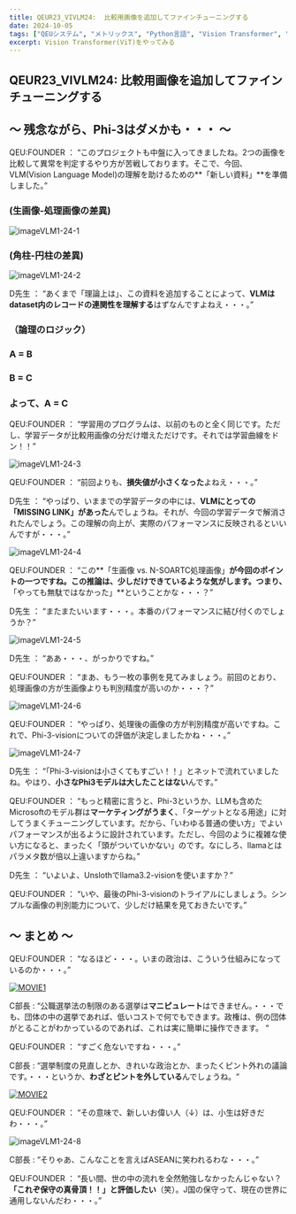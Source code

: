 ```yaml
---
title: QEUR23_VIVLM24:  比較用画像を追加してファインチューニングする
date: 2024-10-05
tags: ["QEUシステム", "メトリックス", "Python言語", "Vision Transformer", "LLM", "データセット", "Fine-tuning", "Vision language Model"]
excerpt: Vision Transformer(ViT)をやってみる
---
```


## QEUR23_VIVLM24:  比較用画像を追加してファインチューニングする

## ～ 残念ながら、Phi-3はダメかも・・・ ～

QEU:FOUNDER ： “このプロジェクトも中盤に入ってきましたね。2つの画像を比較して異常を判定するやり方が苦戦しております。そこで、今回、VLM(Vision Language Model)の理解を助けるための**「新しい資料」**を準備しました。”

### (生画像-処理画像の差異)

![imageVLM1-24-1](/2024-10-05-QEUR23_VIVLM24/imageVLM1-24-1.jpg)

### (角柱-円柱の差異)

![imageVLM1-24-2](/2024-10-05-QEUR23_VIVLM24/imageVLM1-24-2.jpg)

D先生 ： “あくまで「理論上は」、この資料を追加することによって、**VLMはdataset内のレコードの連関性を理解する**はずなんですよねえ・・・。”

### （論理のロジック）

### A = B
### B = C
### よって、A = C

QEU:FOUNDER ： “学習用のプログラムは、以前のものと全く同じです。ただし、学習データが比較用画像の分だけ増えただけです。それでは学習曲線をドン！！”

![imageVLM1-24-3](/2024-10-05-QEUR23_VIVLM24/imageVLM1-24-3.jpg)

QEU:FOUNDER ： “前回よりも、**損失値が小さくなった**よねえ・・・。”

D先生 ： “やっぱり、いままでの学習データの中には、**VLMにとっての「MISSING LINK」があった**んでしょうね。それが、今回の学習データで解消されたんでしょう。この理解の向上が、実際のパフォーマンスに反映されるといいんですが・・・。”

![imageVLM1-24-4](/2024-10-05-QEUR23_VIVLM24/imageVLM1-24-4.jpg)

QEU:FOUNDER ： “この**「生画像 vs. N-SOARTC処理画像」**が今回のポイントの一つですね。この推論は、少しだけできているような気がします。つまり、**「やっても無駄ではなかった」**ということかな・・・？”

D先生 ： “またまたいいます・・・。本番のパフォーマンスに結び付くのでしょうか？”

![imageVLM1-24-5](/2024-10-05-QEUR23_VIVLM24/imageVLM1-24-5.jpg)

D先生 ： “ああ・・・、がっかりですね。”

QEU:FOUNDER ： “まあ、もう一枚の事例を見てみましょう。前回のとおり、処理画像の方が生画像よりも判別精度が高いのか・・・？”

![imageVLM1-24-6](/2024-10-05-QEUR23_VIVLM24/imageVLM1-24-6.jpg)

QEU:FOUNDER ： “やっぱり、処理後の画像の方が判別精度が高いですね。これで、Phi-3-visionについての評価が決定しましたかね・・・。”

![imageVLM1-24-7](/2024-10-05-QEUR23_VIVLM24/imageVLM1-24-7.jpg)

D先生 ： “「Phi-3-visionは小さくてもすごい！！」とネットで流れていましたね。やはり、**小さなPhi3モデルは大したことはない**んです。”

QEU:FOUNDER ： “もっと精密に言うと、Phi-3というか、LLMも含めたMicrosoftのモデル群は**マーケティングがうまく**、「ターゲットとなる用途」に対してうまくチューニングしています。だから、「いわゆる普通の使い方」でよいパフォーマンスが出るように設計されています。ただし、今回のように複雑な使い方になると、まったく「頭がついていかない」のです。なにしろ、llamaとはパラメタ数が倍以上違いますからね。”

D先生 ： “いよいよ、Unslothでllama3.2-visionを使いますか？”

QEU:FOUNDER  ： “いや、最後のPhi-3-visionのトライアルにしましょう。シンプルな画像の判別能力について、少しだけ結果を見ておきたいです。”


## ～ まとめ ～

QEU:FOUNDER ： “なるほど・・・。いまの政治は、こういう仕組みになっているのか・・・。”

[![MOVIE1](http://img.youtube.com/vi/GQmGsdF2GB4/0.jpg)](http://www.youtube.com/watch?v=GQmGsdF2GB4 "さらば斎藤 薄氷の石破【横田一×西谷文和 とざいトーザイ】")


C部長 : “公職選挙法の制限のある選挙は**マニピュレート**はできません。・・・でも、団体の中の選挙であれば、低いコストで何でもできます。政権は、例の団体がとることがわかっているのであれば、これは実に簡単に操作できます。 “

QEU:FOUNDER ： “すごく危ないですね・・・。”

C部長 : “選挙制度の見直しとか、きれいな政治とか、まったくピント外れの議論です。・・・というか、**わざとピントを外している**んでしょうね。“

[![MOVIE2](http://img.youtube.com/vi/OoIQRwur_x4/0.jpg)](http://www.youtube.com/watch?v=OoIQRwur_x4 "自民・立憲・公明、３党首がダメすぎた 「きれいな自民党」出身")

QEU:FOUNDER ： “その意味で、新しいお偉い人（↓）は、小生は好きだわ・・・。”

![imageVLM1-24-8](/2024-10-05-QEUR23_VIVLM24/imageVLM1-24-8.jpg)

C部長 : “そりゃあ、こんなことを言えばASEANに笑われるわな・・・。”

QEU:FOUNDER ： “長い間、世の中の流れを全然勉強しなかったんじゃない？**「これぞ保守の真骨頂！！」と評価したい**（笑）。J国の保守って、現在の世界に通用しないんだわ・・・。”

